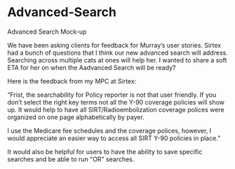 # Advanced-Search
Advanced Search Mock-up

We have been asking clients for feedback for Murray’s user stories. Sirtex had a bunch of questions that I think our new advanced search will address. Searching across multiple cats at ones will help her. I wanted to share a soft ETA for her
on when the Aadvanced Search will be ready?

Here is the feedback from my MPC at Sirtex:

“Frist, the searchability for Policy reporter is not that user friendly. If you don’t select the right key terms not all the Y-90 coverage policies will show up.  It would help to have all SIRT/Radioembolization coverage polices were organized on one page  alphabetically by payer.

I use the Medicare fee schedules and the coverage polices, however, I would appreciate an easier way to access all SIRT Y-90 policies in place.”

It would also be helpful for users to have the ability to save specific searches and be able to run "OR" searches.
